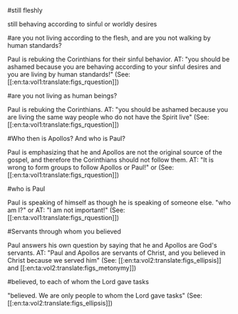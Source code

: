 #still fleshly

still behaving according to sinful or worldly desires

#are you not living according to the flesh, and are you not walking by human standards?

Paul is rebuking the Corinthians for their sinful behavior. AT: "you should be ashamed because you are behaving according to your sinful desires and you are  living by human standards!" (See: [[:en:ta:vol1:translate:figs_rquestion]])

#are you not living as human beings?

Paul is rebuking the Corinthians. AT: "you should be ashamed because you are living the same way people who do not have the Spirit live" (See: [[:en:ta:vol1:translate:figs_rquestion]])

#Who then is Apollos? And who is Paul?

Paul is emphasizing that he and Apollos are not the original source of the gospel, and therefore the Corinthians should not follow them. AT: "It is wrong to form groups to follow Apollos or Paul!" or (See: [[:en:ta:vol1:translate:figs_rquestion]])

#who is Paul

Paul is speaking of himself as though he is speaking of someone else. "who am I?" or AT: "I am not important!" (See: [[:en:ta:vol1:translate:figs_rquestion]])

#Servants through whom you believed

Paul answers his own question by saying that he and Apollos are God's servants. AT: "Paul and Apollos are servants of Christ, and you believed in Christ because we served him" (See: [[:en:ta:vol2:translate:figs_ellipsis]] and [[:en:ta:vol2:translate:figs_metonymy]])

#believed, to each of whom the Lord gave tasks

"believed. We are only people to whom the Lord gave tasks" (See: [[:en:ta:vol2:translate:figs_ellipsis]])
